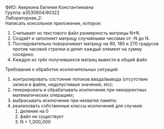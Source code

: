 ФИО: Аверкина Евгения Константиновна<br />
Группа: в3530904/90322<br />
Лабораторная_2:<br />
Написать консольное приложение, которое:
1. Считывает из текстового файл размерность матрицы N*N.<br />
2. Создаёт и заполняет матрицу случайными числами от -N до N.
3. Последовательно поворачивает матрицу на 90, 180 и 270 градусов против часовой стрелки и делит каждый
элемент на сумму соседних.
4. Каждую из трёх получившихся матриц вывести в общий файл

Требования к обработке исключительных ситуаций:
1. контролировать состояние потоков ввода/вывода (отсутствие записи в файле, недопустимые значения, etc);
2. генерировать и обрабатывать исключение при некорректных математических операциях;
3. выбрасывать исключение при нехватке памяти;
4. реализовать собственные классы исключений для случаев:
   1. деление на 0
   2. файл не существует
   3. N > 1_000_000